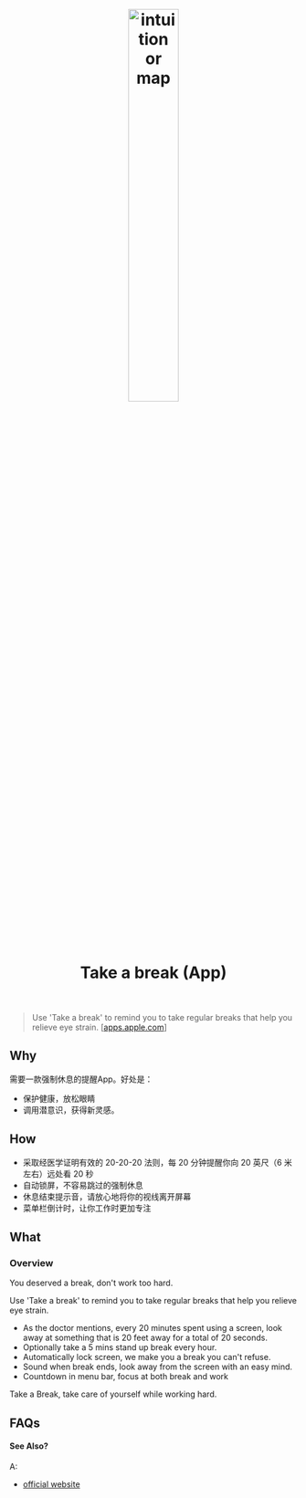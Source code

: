 <h1 align="center">
<br>
	<a href="https://apps.apple.com/us/app/take-a-break-timer-reminder/id1457158844?mt=12">
  <img src="https://i.imgur.com/t6DB7Yl.png" alt="intuition or map" width=42%"></a>
  <br><br>
Take a break (App)  
<br><br>
</h1>


> Use 'Take a break' to remind you to take regular breaks that help you relieve eye strain. [[apps.apple.com](https://apps.apple.com/us/app/take-a-break-timer-reminder/id1457158844?mt=12)]

## Why 

需要一款强制休息的提醒App。好处是：

* 保护健康，放松眼睛
* 调用潜意识，获得新灵感。

## How


* 采取经医学证明有效的 20-20-20 法则，每 20 分钟提醒你向 20 英尺（6 米左右）远处看 20 秒
* 自动锁屏，不容易跳过的强制休息
* 休息结束提示音，请放心地将你的视线离开屏幕
* 菜单栏倒计时，让你工作时更加专注


## What 

### Overview

You deserved a break, don't work too hard.

Use 'Take a break' to remind you to take regular breaks that help you relieve eye strain.


- As the doctor mentions, every 20 minutes spent using a screen, look away at something that is 20 feet away for a total of 20 seconds.
- Optionally take a 5 mins stand up break every hour.
- Automatically lock screen, we make you a break you can't refuse.
- Sound when break ends, look away from the screen with an easy mind.
- Countdown in menu bar, focus at both break and work


Take a Break, take care of yourself while working hard.


## FAQs

#### See Also?

A: 

* [official website](http://www.miidii.tech/portfolio/items/839266)